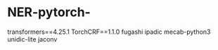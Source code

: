 # NER-pytorch-
 transformers==4.25.1 
 TorchCRF==1.1.0
 fugashi 
 ipadic 
 mecab-python3 
 unidic-lite
 jaconv
